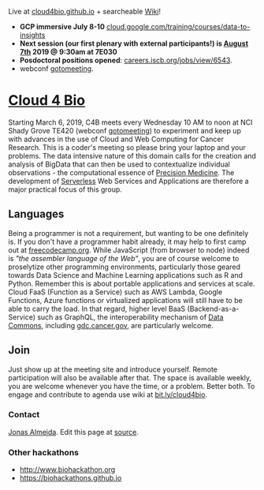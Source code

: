 Live at [cloud4bio.github.io](https://cloud4bio.github.io) + searcheable [Wiki](https://sites.google.com/mathbiol.org/cloud4bio/home)!

 * **GCP immersive July 8-10** [cloud.google.com/training/courses/data-to-insights](https://cloud.google.com/training/courses/data-to-insights) 
 * **Next session (our first plenary with external participants!) is [August 7th](https://sites.google.com/mathbiol.org/cloud4bio/2019/2019-08-07-ago) 2019 @ 9:30am at 7E030** 
 * **Posdoctoral positions opened**: [careers.iscb.org/jobs/view/6543](https://careers.iscb.org/jobs/view/6543).
 * webconf [gotomeeting](https://global.gotomeeting.com/join/751234733).

# [Cloud 4 Bio](https://cloud4bio.github.io) 
Starting March 6, 2019, C4B meets every Wednesday 10 AM to noon at NCI Shady Grove TE420 (webconf [gotomeeting](https://global.gotomeeting.com/join/751234733)) to experiment and keep up with advances in the use of Cloud and Web Computing for Cancer Research. This is a coder's meeting so please bring your laptop and your problems. The data intensive nature of this domain calls for the creation and analysis of BigData that can then be used to contextualize individual observations - the computational essence of [Precision Medicine](https://www.cancer.gov/research/areas/treatment/pmi-oncology). The development of [Serverless](https://en.wikipedia.org/wiki/Serverless_computing) Web Services and Applications are therefore a major practical focus of this group.

## Languages
Being a programmer is not a requirement, but wanting to be one definitely is. If you don't have a programmer habit already, it may help to first camp out at [freecodecamp.org](https://www.freecodecamp.org/). While JavaScript (from browser to node) indeed is *"the assembler language of the Web"*, you are of course welcome to proselytize other programming environments, particularly those geared towards Data Science and Machine Learning applications such as R and Python. Remember this is about portable applications and services at scale. Cloud FaaS (Function as a Service) such as AWS Lambda, Google Functions, Azure functions or virtualized applications will still have to be able to carry the load. In that regard, higher level BaaS (Backend-as-a-Service) such as GraphQL, the interoperability mechanism of [Data Commons](https://commonfund.nih.gov/commons), including [gdc.cancer.gov](https://gdc.cancer.gov), are particularly welcome.

## Join
Just show up at the meeting site and introduce yourself. Remote participation will also be available after that. The space is available weekly, you are welcome whenever you have the time, or a problem. Better both. To engage and contribute to agenda use wiki at [bit.ly/cloud4bio](https://bit.ly/cloud4bio).

### Contact
[Jonas Almeida](https://dceg.cancer.gov/about/staff-directory/biographies/A-J/almeida-jonas). Edit this page at [source](https://github.com/cloud4bio/cloud4bio.github.com).

### Other hackathons
* http://www.biohackathon.org
* https://biohackathons.github.io
